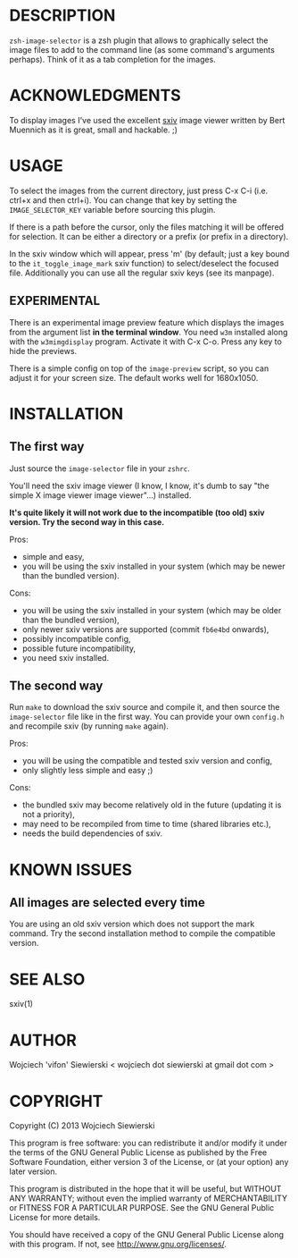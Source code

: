 DESCRIPTION
===========

`zsh-image-selector` is a zsh plugin that allows to graphically select the image
files to add to the command line (as some command's arguments perhaps). Think of
it as a tab completion for the images.

ACKNOWLEDGMENTS
===============

To display images I've used the excellent
[sxiv](https://github.com/muennich/sxiv) image viewer written by Bert Muennich
as it is great, small and hackable. ;)

USAGE
=====

To select the images from the current directory, just press C-x C-i (i.e. ctrl+x
and then ctrl+i). You can change that key by setting the `IMAGE_SELECTOR_KEY`
variable before sourcing this plugin.

If there is a path before the cursor, only the files matching it will be offered
for selection. It can be either a directory or a prefix (or prefix in a
directory).

In the sxiv window which will appear, press 'm' (by default; just a key bound to
the `it_toggle_image_mark` sxiv function) to select/deselect the focused
file. Additionally you can use all the regular sxiv keys (see its manpage).

EXPERIMENTAL
------------

There is an experimental image preview feature which displays the images from
the argument list **in the terminal window**. You need `w3m` installed along
with the `w3mimgdisplay` program. Activate it with C-x C-o. Press any key to
hide the previews.

There is a simple config on top of the `image-preview` script, so you can adjust
it for your screen size. The default works well for 1680x1050.

INSTALLATION
============

The first way
------------

Just source the `image-selector` file in your `zshrc`.

You'll need the sxiv image viewer (I know, I know, it's dumb to say "the simple
X image viewer image viewer"...) installed.

**It's quite likely it will not work due to the incompatible (too old) sxiv
  version. Try the second way in this case.**

Pros:

- simple and easy,
- you will be using the sxiv installed in your system (which may be newer than
  the bundled version).

Cons:

- you will be using the sxiv installed in your system (which may be older than
  the bundled version),
- only newer sxiv versions are supported (commit `fb6e4bd` onwards),
- possibly incompatible config,
- possible future incompatibility,
- you need sxiv installed.

The second way
--------------

Run `make` to download the sxiv source and compile it, and then source the
`image-selector` file like in the first way. You can provide your own `config.h`
and recompile sxiv (by running `make` again).

Pros:

- you will be using the compatible and tested sxiv version and config,
- only slightly less simple and easy ;)

Cons:

- the bundled sxiv may become relatively old in the future (updating it is not a
  priority),
- may need to be recompiled from time to time (shared libraries etc.),
- needs the build dependencies of sxiv.

KNOWN ISSUES
============

All images are selected every time
----------------------------------

You are using an old sxiv version which does not support the mark command. Try
the second installation method to compile the compatible version.

SEE ALSO
========

sxiv(1)

AUTHOR
======

Wojciech 'vifon' Siewierski < wojciech dot siewierski at gmail dot com >

COPYRIGHT
=========

Copyright (C) 2013  Wojciech Siewierski

This program is free software: you can redistribute it and/or modify
it under the terms of the GNU General Public License as published by
the Free Software Foundation, either version 3 of the License, or
(at your option) any later version.

This program is distributed in the hope that it will be useful,
but WITHOUT ANY WARRANTY; without even the implied warranty of
MERCHANTABILITY or FITNESS FOR A PARTICULAR PURPOSE.  See the
GNU General Public License for more details.

You should have received a copy of the GNU General Public License
along with this program.  If not, see <http://www.gnu.org/licenses/>.
